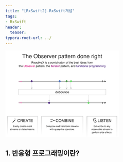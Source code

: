 ```yaml
---
title: "[RxSwift2]-RxSwift개념"
tags: 
- RxSwift
header: 
  teaser: 
typora-root-url: ../
---
```


<img src="/assets/img/2025-03-25-[RxSwift]-RxSwift-1/image.png" alt="clean1" style="width: 70%;">


## 1. 반응형 프로그래밍이란?
